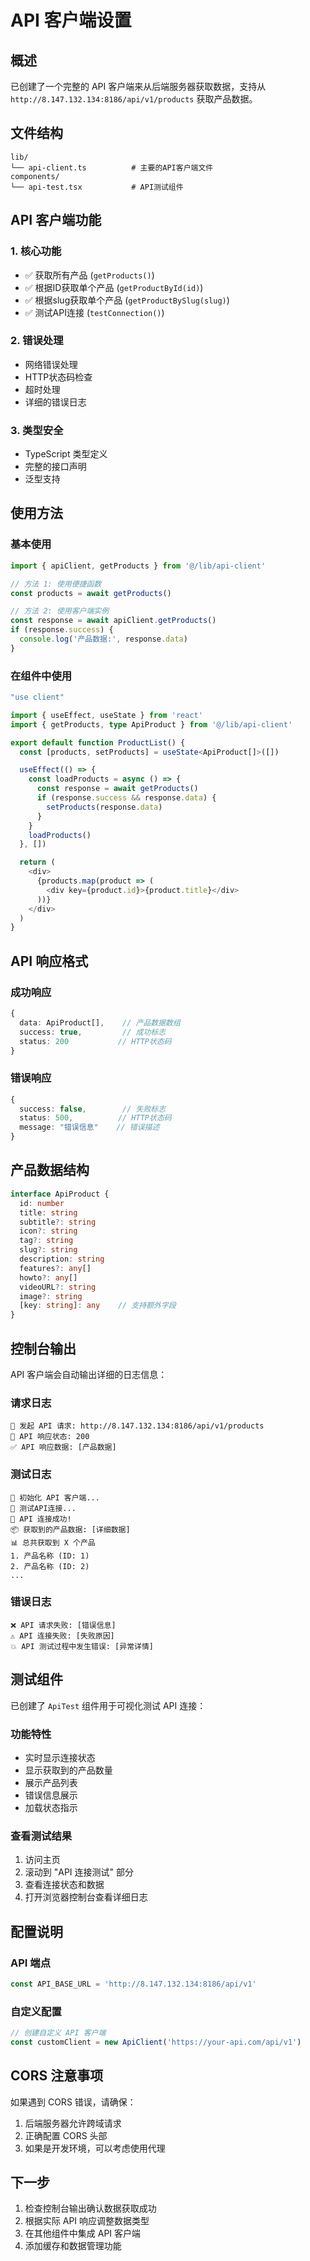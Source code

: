 # API 客户端设置

## 概述
已创建了一个完整的 API 客户端来从后端服务器获取数据，支持从 `http://8.147.132.134:8186/api/v1/products` 获取产品数据。

## 文件结构
```
lib/
└── api-client.ts          # 主要的API客户端文件
components/
└── api-test.tsx           # API测试组件
```

## API 客户端功能

### 1. 核心功能
- ✅ 获取所有产品 (`getProducts()`)
- ✅ 根据ID获取单个产品 (`getProductById(id)`)
- ✅ 根据slug获取单个产品 (`getProductBySlug(slug)`)
- ✅ 测试API连接 (`testConnection()`)

### 2. 错误处理
- 网络错误处理
- HTTP状态码检查
- 超时处理
- 详细的错误日志

### 3. 类型安全
- TypeScript 类型定义
- 完整的接口声明
- 泛型支持

## 使用方法

### 基本使用
```typescript
import { apiClient, getProducts } from '@/lib/api-client'

// 方法 1: 使用便捷函数
const products = await getProducts()

// 方法 2: 使用客户端实例
const response = await apiClient.getProducts()
if (response.success) {
  console.log('产品数据:', response.data)
}
```

### 在组件中使用
```typescript
"use client"

import { useEffect, useState } from 'react'
import { getProducts, type ApiProduct } from '@/lib/api-client'

export default function ProductList() {
  const [products, setProducts] = useState<ApiProduct[]>([])

  useEffect(() => {
    const loadProducts = async () => {
      const response = await getProducts()
      if (response.success && response.data) {
        setProducts(response.data)
      }
    }
    loadProducts()
  }, [])

  return (
    <div>
      {products.map(product => (
        <div key={product.id}>{product.title}</div>
      ))}
    </div>
  )
}
```

## API 响应格式

### 成功响应
```typescript
{
  data: ApiProduct[],    // 产品数据数组
  success: true,         // 成功标志
  status: 200           // HTTP状态码
}
```

### 错误响应
```typescript
{
  success: false,        // 失败标志
  status: 500,          // HTTP状态码
  message: "错误信息"    // 错误描述
}
```

## 产品数据结构
```typescript
interface ApiProduct {
  id: number
  title: string
  subtitle?: string
  icon?: string
  tag?: string
  slug?: string
  description: string
  features?: any[]
  howto?: any[]
  videoURL?: string
  image?: string
  [key: string]: any    // 支持额外字段
}
```

## 控制台输出

API 客户端会自动输出详细的日志信息：

### 请求日志
```
🚀 发起 API 请求: http://8.147.132.134:8186/api/v1/products
📡 API 响应状态: 200
✅ API 响应数据: [产品数据]
```

### 测试日志
```
🔄 初始化 API 客户端...
🧪 测试API连接...
🎉 API 连接成功!
📦 获取到的产品数据: [详细数据]
📊 总共获取到 X 个产品
1. 产品名称 (ID: 1)
2. 产品名称 (ID: 2)
...
```

### 错误日志
```
❌ API 请求失败: [错误信息]
⚠️ API 连接失败: [失败原因]
💥 API 测试过程中发生错误: [异常详情]
```

## 测试组件

已创建了 `ApiTest` 组件用于可视化测试 API 连接：

### 功能特性
- 实时显示连接状态
- 显示获取到的产品数量
- 展示产品列表
- 错误信息展示
- 加载状态指示

### 查看测试结果
1. 访问主页
2. 滚动到 "API 连接测试" 部分
3. 查看连接状态和数据
4. 打开浏览器控制台查看详细日志

## 配置说明

### API 端点
```typescript
const API_BASE_URL = 'http://8.147.132.134:8186/api/v1'
```

### 自定义配置
```typescript
// 创建自定义 API 客户端
const customClient = new ApiClient('https://your-api.com/api/v1')
```

## CORS 注意事项

如果遇到 CORS 错误，请确保：
1. 后端服务器允许跨域请求
2. 正确配置 CORS 头部
3. 如果是开发环境，可以考虑使用代理

## 下一步

1. 检查控制台输出确认数据获取成功
2. 根据实际 API 响应调整数据类型
3. 在其他组件中集成 API 客户端
4. 添加缓存和数据管理功能 